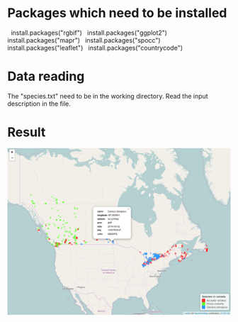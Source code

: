 # Packages which need to be installed

    install.packages("rgbif")
    install.packages("ggplot2")
    install.packages("mapr")
    install.packages("spocc")
    install.packages("leaflet")
    install.packages("countrycode")


# Data reading
The "species.txt" need to be in the working directory. Read the input description in the file.

# Result
![result](https://github.com/Tim-Yu/Biodiversity-data-cleaning/blob/master/Easy/result%20example.PNG)
